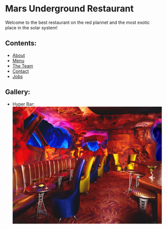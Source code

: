 # Mars Underground Restaurant

Welcome to the best restaurant on the red plannet and the most exotic place in the solar system!

## Contents:

- [About](./about.md)
- [Menu](./menu.md/)
- [The Team](./team_page.md)
- [Contact](./contact.md)
- [Jobs](./jobs.md)

## Gallery:

- Hyper Bar:  
![Mars Underground Restaurant](./images/mars-underground-restaurant.jpg)
